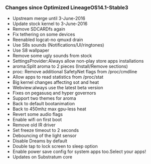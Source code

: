 ### Changes since Optimized LineageOS14.1-Stable3

* Upstream merge until 3-June-2016
* Update stock kernel to 3-June-2016
* Remove SDCARDfs again
* Fix tethering on some devices
* Reenabled logcat-no qmuxd drain
* Use S8s sounds (Notifications/UI/ringtones) 
* Use S8 wallpaper
* Remove some ugly sounds from stock
* SettingsProvider:Always allow non-play store apps installations
* aroma:Split aroma to 2 pieces (Install/Remove sections)
* proc: Remove additional SafetyNet flags from /proc/cmdline
* Allow apps to read statistics from /proc/stat 
* Big kernel changes affecting sot and heat
* Webview:always use the latest beta version
* Fixes on pegasusq and hyper governors
* Support two themes for aroma
* Back to default bootanimation
* Back to 450mhz max gpu-less heat
* Revert some audio flags
* Enable wifi on first boot
* Remove old IR driver
* Set freeze timeout to 2 seconds
* Debouncing of the light sensor
* Disable Dreams by default
* Double tap to lock screen to sleep option
* Enable power save config for system apps too.Select your apps!
* Updates on Substratum core